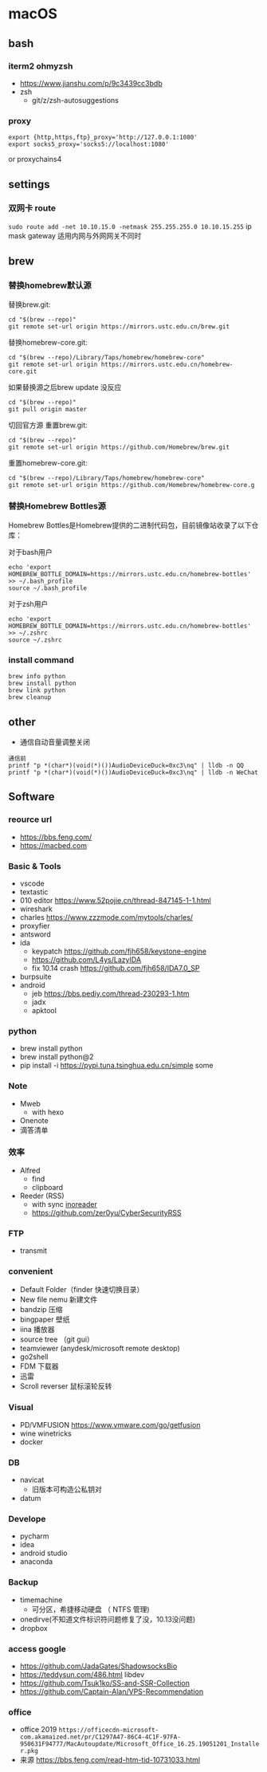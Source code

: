 # macOS
## bash
### iterm2 ohmyzsh
- https://www.jianshu.com/p/9c3439cc3bdb
- zsh 
    - git/z/zsh-autosuggestions
### proxy
```
export {http,https,ftp}_proxy='http://127.0.0.1:1080'
export socks5_proxy='socks5://localhost:1080'
```
or proxychains4
## settings
### 双网卡 route 
`sudo route add -net 10.10.15.0 -netmask 255.255.255.0 10.10.15.255`  ip mask gateway 适用内网与外网网关不同时
## brew
### 替换homebrew默认源
替换brew.git:
```
cd "$(brew --repo)"
git remote set-url origin https://mirrors.ustc.edu.cn/brew.git
```
替换homebrew-core.git:
```
cd "$(brew --repo)/Library/Taps/homebrew/homebrew-core"
git remote set-url origin https://mirrors.ustc.edu.cn/homebrew-core.git
```
如果替换源之后brew update 没反应
```
cd "$(brew --repo)"
git pull origin master
```
切回官方源
重置brew.git:
```
cd "$(brew --repo)"
git remote set-url origin https://github.com/Homebrew/brew.git
```
重置homebrew-core.git:
```
cd "$(brew --repo)/Library/Taps/homebrew/homebrew-core"
git remote set-url origin https://github.com/Homebrew/homebrew-core.g
```

### 替换Homebrew Bottles源
Homebrew Bottles是Homebrew提供的二进制代码包，目前镜像站收录了以下仓库：

对于bash用户
```
echo 'export HOMEBREW_BOTTLE_DOMAIN=https://mirrors.ustc.edu.cn/homebrew-bottles' >> ~/.bash_profile
source ~/.bash_profile
```
对于zsh用户
```
echo 'export HOMEBREW_BOTTLE_DOMAIN=https://mirrors.ustc.edu.cn/homebrew-bottles' >> ~/.zshrc
source ~/.zshrc
```
### install command
`brew info python`    
`brew install python`    
`brew link python`    
`brew cleanup`    
## other
- 通信自动音量调整关闭
```
通信前
printf "p *(char*)(void(*)())AudioDeviceDuck=0xc3\nq" | lldb -n QQ
printf "p *(char*)(void(*)())AudioDeviceDuck=0xc3\nq" | lldb -n WeChat
```
## Software
### reource url
- https://bbs.feng.com/
- https://macbed.com
### Basic & Tools
- vscode
- textastic
- 010 editor https://www.52pojie.cn/thread-847145-1-1.html
- wireshark
- charles https://www.zzzmode.com/mytools/charles/
- proxyfier
- antsword
- ida
    - keypatch https://github.com/fjh658/keystone-engine
    - https://github.com/L4ys/LazyIDA
    - fix 10.14 crash https://github.com/fjh658/IDA7.0_SP
- burpsuite
- android
    - jeb https://bbs.pediy.com/thread-230293-1.htm
    - jadx
    - apktool

### python
- brew install python
- brew install python@2
- pip install -i https://pypi.tuna.tsinghua.edu.cn/simple some
### Note
- Mweb
    - with hexo
- Onenote
- 滴答清单
### 效率
- Alfred
    - find
    - clipboard
- Reeder (RSS)
    - with sync [inoreader](https://www.inoreader.com/)
    - https://github.com/zer0yu/CyberSecurityRSS
### FTP
- transmit
### convenient
- Default Folder（finder 快速切换目录）
- New file nemu 新建文件
- bandzip 压缩
- bingpaper 壁纸
- iina 播放器
- source tree （git gui）
- teamviewer (anydesk/microsoft remote desktop)
- go2shell
- FDM 下载器
- 迅雷
- Scroll reverser 鼠标滚轮反转
### Visual
- PD/VMFUSION https://www.vmware.com/go/getfusion
- wine winetricks
- docker
### DB
- navicat
    - 旧版本可构造公私钥对
- datum
### Develope
- pycharm
- idea
- android studio
- anaconda
### Backup
- timemachine
    - 可分区，希捷移动硬盘 （ NTFS 管理)
- onedirve(不知道文件标识符问题修复了没，10.13没问题)
- dropbox
### access google
- https://github.com/JadaGates/ShadowsocksBio
- https://teddysun.com/486.html libdev
- https://github.com/Tsuk1ko/SS-and-SSR-Collection
- https://github.com/Captain-Alan/VPS-Recommendation

### office
- office 2019
`https://officecdn-microsoft-com.akamaized.net/pr/C1297A47-86C4-4C1F-97FA-950631F94777/MacAutoupdate/Microsoft_Office_16.25.19051201_Installer.pkg`
- 来源
https://bbs.feng.com/read-htm-tid-10731033.html
